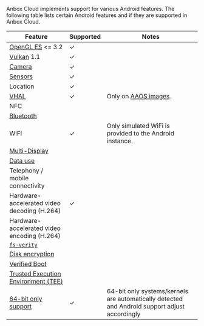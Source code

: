 Anbox Cloud implements support for various Android features. The following table lists certain Android features and if they are supported in Anbox Cloud.

| Feature           | Supported | Notes  |
|--------------------|-----------------|-------------|
| [OpenGL ES](https://source.android.com/devices/graphics/arch-egl-opengl) <= 3.2   |  ✓  | |
| [Vulkan](https://source.android.com/devices/graphics/arch-vulkan) 1.1 |  ✓  | |
| [Camera](https://source.android.com/devices/camera) |  ✓  |     |
| [Sensors](https://source.android.com/devices/sensors) |  ✓  |   |
| Location           |  ✓  |          |
| [VHAL](https://source.android.com/docs/automotive/vhal) |  ✓  | Only on [AAOS images](https://discourse.ubuntu.com/t/provided-images/24185). |
| NFC                |      |            |
| [Bluetooth](https://source.android.com/devices/bluetooth) | | |
| WiFi               |  ✓  | Only simulated WiFi is provided to the Android instance. |
| [Multi-Display](https://source.android.com/devices/tech/display/multi_display) | | |
| [Data use](https://source.android.com/devices/tech/datausage)| | |
| Telephony / mobile connectivity | | |
| Hardware-accelerated video decoding (H.264) | ✓ | |
| Hardware-accelerated video encoding (H.264) | | |
| [`fs-verity`](https://www.kernel.org/doc/html/latest/filesystems/fsverity.html) | | |
| [Disk encryption](https://source.android.com/security/encryption) | | |
| [Verified Boot](https://source.android.com/security/verifiedboot) | | |
| [Trusted Execution Environment (TEE)](https://source.android.com/security/trusty) | | |
| [64-bit only support](https://developer.android.com/ndk/guides/abis) |  ✓  | 64-bit only systems/kernels are automatically detected and Android support adjust accordingly |
